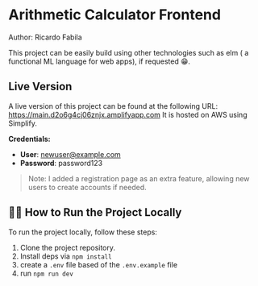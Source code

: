 # Arithmetic Calculator Frontend

Author: Ricardo Fabila

This project can be easily build using other technologies such as elm ( a functional ML language for web apps), if
requested 😁.

## Live Version

A live version of this project can be found at the following URL: https://main.d2o6g4cj06znjx.amplifyapp.com It is hosted on AWS using Simplify.

**Credentials:**

- **User**: newuser@example.com
- **Password**: password123

> Note: I added a registration page as an extra feature, allowing new users to create accounts if needed.

## 🏃‍♂️ How to Run the Project Locally

To run the project locally, follow these steps:

1. Clone the project repository.
2. Install deps via `npm install`
3. create a `.env` file based of the `.env.example` file
4. run `npm run dev`

